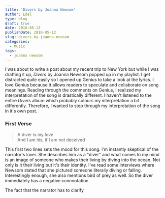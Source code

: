 ```yaml
---
title: 'Divers by Joanna Newsom'
author: Edel
type: blog
draft: true
date: 2018-05-12
publishDate: 2018-05-12
slug: divers-by-joanna-newsom
categories:
  - Music
tags:
  - joanna newsom
---
```


I was about to write a post about my recent trip to New York but while I was drafting it up, *Divers* by Joanna Newsom popped up in my playlist. I get distracted quite easily so I opened up Genius to take a look at the lyrics. I love Genius because it allows readers to speculate and collaborate on song meanings. Reading through the comments on Genius, I realized my interpretation of the song is drastically different. I haven't listened to the entire *Divers* album which probably colours my interpretation a bit differently. Therefore, I wanted to step through my interpretation of the song in it's own post.

### First Verse

> A diver is my love<br>And I am his, if I am not deceived

This first two lines sets the mood for this song. I'm instantly skeptical of the narrator's lover. She describes him as a "diver" and what comes to my mind is an image of someone who makes their living by diving into the ocean. Not only is it their living but it's their identity. I've read some interviews where Newsom stated that she pictured someone literally diving or falling. Interestingly enough, she also mentions bird of prey as well. So the diver immediately has a negative connnotation.

The fact that the narrator has to clarify